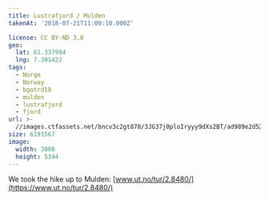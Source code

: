 ```yaml
---
title: Lustrafjord / Mulden
takenAt: '2018-07-21T11:00:10.000Z'

license: CC BY-ND 3.0
geo:
  lat: 61.337994
  lng: 7.301422
tags:
  - Norge
  - Norway
  - bgotrd18
  - mulden
  - lustrafjord
  - fjord
url: >-
  //images.ctfassets.net/bncv3c2gt878/3JG37j0ploIryyy9dXs2BT/ad989e2d52274b797e041531131e7a5b/lustrafjord--mulden_29989984568_o
size: 6191567
image:
  width: 3006
  height: 5344
---
```


We took the hike up to Mulden: [www.ut.no/tur/2.8480/](https://www.ut.no/tur/2.8480/)
